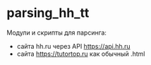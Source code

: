 # parsing_hh_tt

Модули и скрипты для парсинга:
- сайта hh.ru через API https://api.hh.ru
- сайта https://tutortop.ru как обычный .html
